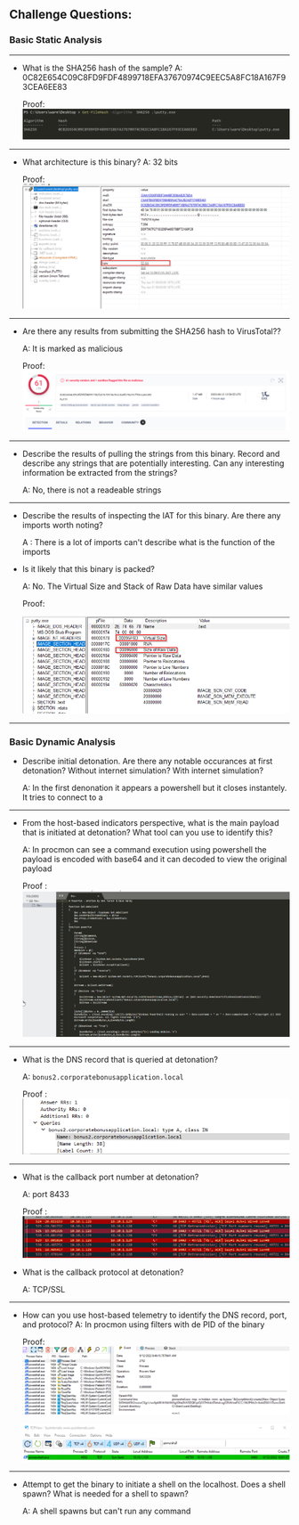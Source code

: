 ## Challenge Questions:

### Basic Static Analysis
---

- What is the SHA256 hash of the sample?
    A: 0C82E654C09C8FD9FDF4899718EFA37670974C9EEC5A8FC18A167F93CEA6EE83

    Proof: 
    ![Hash](./img/hash.png)
---
- What architecture is this binary?
    A: 32 bits

    Proof:
    ![Architectture](./img/arc.png)
---
- Are there any results from submitting the SHA256 hash to VirusTotal??

    A: It is marked as malicious
    
    Proof:
    ![VirusTotal](./img/hash_vt.png)
---
- Describe the results of pulling the strings from this binary. Record and describe any strings that are potentially interesting. Can any interesting information be extracted from the strings?

    A: No, there is not a readeable strings
---
- Describe the results of inspecting the IAT for this binary. Are there any imports worth noting?

    A : There is a lot of imports can't describe what is the function of the imports
- Is it likely that this binary is packed?

    A: No. The Virtual Size and Stack of Raw Data have similar values

    Proof:

    ![packed](./img/no_packed.png) 

---

### Basic Dynamic Analysis
 - Describe initial detonation. Are there any notable occurances at first detonation? Without internet simulation? With internet simulation?
   
    A: In the first denonation it appears a powershell but it closes instantely. It tries to connect to a 
---
 - From the host-based indicators perspective, what is the main payload that is initiated at detonation? What tool can you use to identify this?
   
    A: In procmon can see a command execution using powershell the payload is encoded with base64 and it can decoded to view the original payload

    Proof : 
    ![powershell_scrip](./img/powershell_script.png)

---
 - What is the DNS record that is queried at detonation?
    
    A: `bonus2.corporatebonusapplication.local`

    Proof :
    ![dns](./img/dns.png)
---
 - What is the callback port number at detonation?
    
    A: port 8433

    Proof : 
    ![port](./img/port.png)
 - What is the callback protocol at detonation?

    A: TCP/SSL
---
 - How can you use host-based telemetry to identify the DNS record, port, and protocol?
    A: In procmon using filters with de PID of the binary 

    Proof: 
    ![procmon](./img/powershell.png)
    
    ![tcpview](./img/tcpview.png)
---
 - Attempt to get the binary to initiate a shell on the localhost. Does a shell spawn? What is needed for a shell to spawn?

    A: A shell spawns but can't run any command